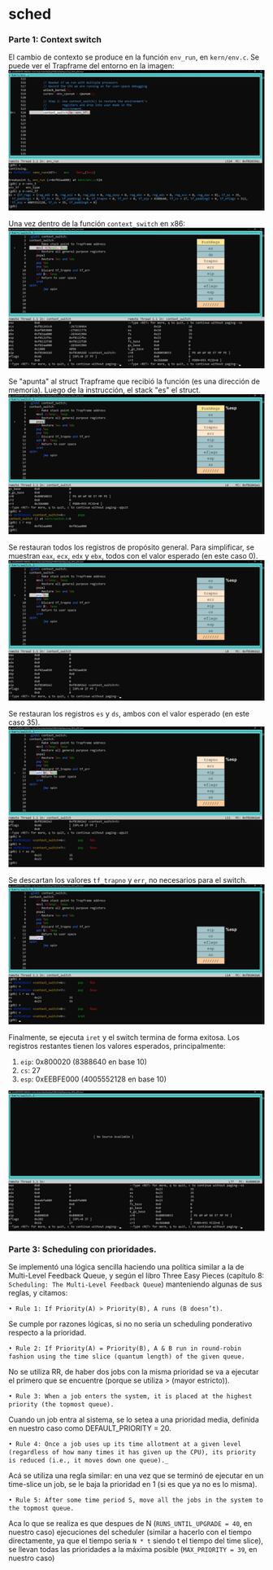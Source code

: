# sched

### Parte 1: Context switch

El cambio de contexto se produce en la función ```env_run```, en ```kern/env.c```.
Se puede ver el Trapframe del entorno en la imagen:
![image](img_debug/1.jpg)

Una vez dentro de la función ```context_switch``` en x86:
![image](img_debug/2.jpg)

Se "apunta" al struct Trapframe que recibió la función (es una dirección de memoria).
Luego de la instrucción, el stack "es" el struct.
![image](img_debug/3.jpg)

Se restauran todos los registros de propósito general.
Para simplificar, se muestran ```eax```, ```ecx```, ```edx``` y ```ebx```, todos con
el valor esperado (en este caso 0).
![image](img_debug/4.jpg)

Se restauran los registros ```es``` y ```ds```, ambos con el valor esperado (en este caso 35).
![image](img_debug/5.jpg)

Se descartan los valores ```tf_trapno``` y ```err```, no necesarios para el switch.
![image](img_debug/6.jpg)

Finalmente, se ejecuta ```iret``` y el switch termina de forma exitosa.
Los registros restantes tienen los valores esperados, principalmente:

1. ```eip```: 0x800020 (8388640 en base 10)
2. ```cs```: 27
3. ```esp```: 0xEEBFE000 (4005552128 en base 10)

![image](img_debug/7.jpg)

### Parte 3: Scheduling con prioridades.

Se implementó una lógica sencilla haciendo una política similar a la de Multi-Level Feedback Queue, y según el libro Three Easy Pieces (capítulo 8: `Scheduling: The Multi-Level Feedback Queue`) manteniendo algunas de sus reglas, y citamos:

```
• Rule 1: If Priority(A) > Priority(B), A runs (B doesn’t).
```

Se cumple por razones lógicas, si no no seria un scheduling ponderativo respecto a la prioridad.

```
• Rule 2: If Priority(A) = Priority(B), A & B run in round-robin fashion using the time slice (quantum length) of the given queue.
```

No se utiliza RR, de haber dos jobs con la misma prioridad se va a ejecutar el primero que se encuentre (porque se utiliza > (mayor estricto)).

```
• Rule 3: When a job enters the system, it is placed at the highest priority (the topmost queue).
```

Cuando un job entra al sistema, se lo setea a una prioridad media, definida en nuestro caso como DEFAULT_PRIORITY = 20. 

```
• Rule 4: Once a job uses up its time allotment at a given level (regardless of how many times it has given up the CPU), its priority is reduced (i.e., it moves down one queue)._
```

Acá se utiliza una regla similar: en una vez que se terminó de ejecutar en un time-slice un job, se le baja la prioridad en 1 (si es que ya no es lo misma).

```
• Rule 5: After some time period S, move all the jobs in the system to the topmost queue.
```

Aca lo que se realiza es que despues de N (`RUNS_UNTIL_UPGRADE = 40`, en nuestro caso) ejecuciones del scheduler (similar a hacerlo con el tiempo directamente, ya que el tiempo seria `N * t` siendo t el tiempo del time slice), se llevan todas las prioridades a la máxima posible (`MAX_PRIORITY = 39`, en nuestro caso)